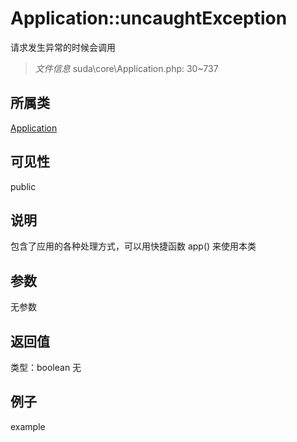# Application::uncaughtException
请求发生异常的时候会调用
> *文件信息* suda\core\Application.php: 30~737
## 所属类 

[Application](../Application.md)

## 可见性

  public  
## 说明


包含了应用的各种处理方式，可以用快捷函数 app() 来使用本类


## 参数

无参数

## 返回值
类型：boolean
无

## 例子

example